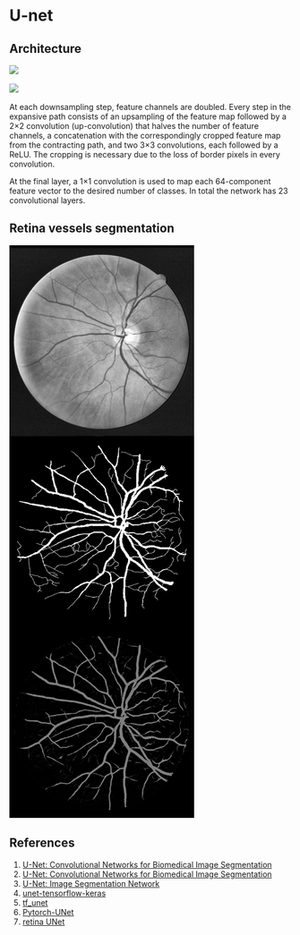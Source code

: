 # U-net

## Architecture 

![](https://neurohive.io/wp-content/uploads/2018/11/U-net-neural-network-medicine.png)

![](https://neurohive.io/wp-content/uploads/2018/11/u-net-x.png)

At each downsampling step, feature channels are doubled. Every step in the expansive path consists of an upsampling of the feature map followed by a 2×2 convolution (up-convolution) that halves the number of feature channels, a concatenation with the correspondingly cropped feature map from the contracting path, and two 3×3 convolutions, each followed by a ReLU. The cropping is necessary due to the loss of border pixels in every convolution.

At the final layer, a 1×1 convolution is used to map each 64-component feature vector to the desired number of classes. In total the network has 23 convolutional layers.

## Retina vessels segmentation

![Retina vessels segmentation](https://raw.githubusercontent.com/orobix/retina-unet/master/test/test_Original_GroundTruth_Prediction3.png)


## References 

1. [U-Net: Convolutional Networks for Biomedical Image Segmentation](https://lmb.informatik.uni-freiburg.de/people/ronneber/u-net/)
1. [U-Net: Convolutional Networks for Biomedical Image Segmentation](https://arxiv.org/pdf/1505.04597.pdf)
1. [U-Net: Image Segmentation Network](https://neurohive.io/en/popular-networks/u-net/)
1. [unet-tensorflow-keras](https://github.com/zizhaozhang/unet-tensorflow-keras/blob/master/model.py)
1. [tf_unet](https://github.com/jakeret/tf_unet/blob/master/tf_unet/unet.py)
1. [Pytorch-UNet](https://github.com/milesial/Pytorch-UNet/blob/master/unet/unet_model.py)
1. [retina UNet](https://github.com/orobix/retina-unet)
